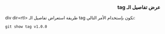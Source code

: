 


### <div dir=rtl>عرض تفاصيل الـ tag<dir>

div dir=rtl>
طريقة استعراض تفاصيل الـ tag تكون بإستخدام الأمر التالي:


``
git show tag v1.0.0
``


<div>

